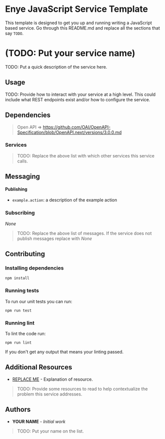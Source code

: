 # Enye JavaScript Service Template
This template is designed to get you up and running writing a JavaScript based service.
Go through this README.md and replace all the sections that say `TODO`.

# (TODO: Put your service name)
TODO: Put a quick description of the service here.

## Usage
TODO: Provide how to interact with your service at a high level. This could include what REST endpoints exist and/or how to configure the service.

## Dependencies

> Open API => https://github.com/OAI/OpenAPI-Specification/blob/OpenAPI.next/versions/3.0.0.md
### Services
> TODO: Replace the above list with which other services this service calls.

## Messaging
#### Publishing
* `example.action`: a description of the example action

### Subscribing
*None*
> TODO: Replace the above list of messages. If the service does not publish messages replace with *None*

## Contributing

### Installing dependencies
```
npm install
```

### Running tests
To run our unit tests you can run:

```
npm run test
```

### Running lint
To lint the code run:

```
npm run lint
```
If you don't get any output that means your linting passed.

## Additional Resources

* [REPLACE ME](https://example.com) - Explanation of resource.

> TODO: Provide some resources to read to help contextualize the problem this service addresses.

## Authors

* **YOUR NAME** - *Initial work*

> TODO: Put your name on the list.
